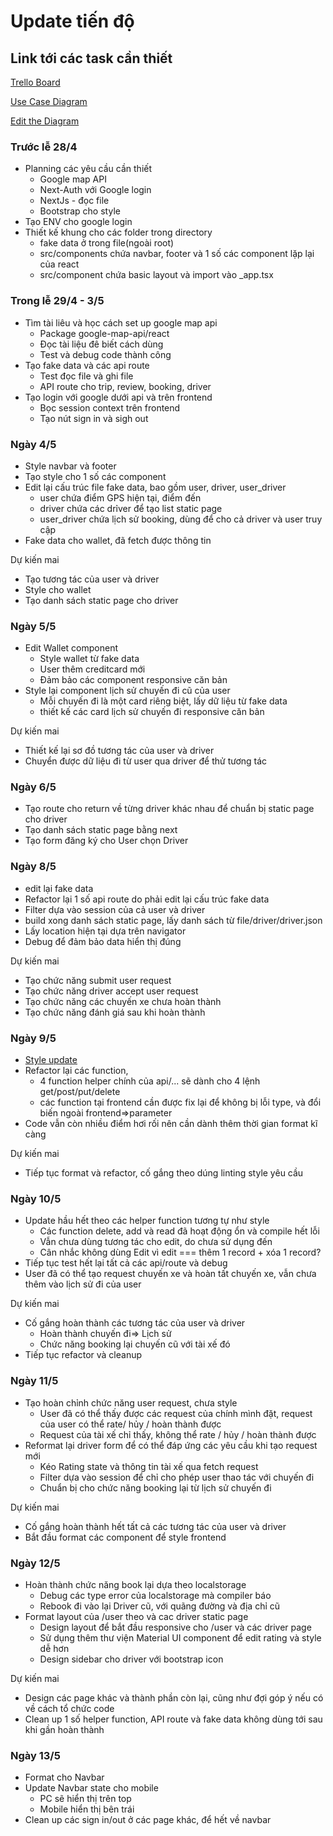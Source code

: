 # Update tiến độ
## Link tới các task cần thiết
[Trello Board](https://trello.com/b/2zewDXi9)

[Use Case Diagram](https://drive.google.com/file/d/1EBREZRCl0H9Ft1f3wodKh038tRkkflt-/view?usp=sharing)

[Edit the Diagram](https://app.diagrams.net/#G1EBREZRCl0H9Ft1f3wodKh038tRkkflt-)
 
### Trước lễ 28/4
- Planning các yêu cầu cần thiết
  - Google map API
  - Next-Auth với Google login
  - NextJs - đọc file
  - Bootstrap cho style
- Tạo ENV cho google login
- Thiết kế khung cho các folder trong directory
  - fake data ở trong file(ngoài root)
  - src/components chứa navbar, footer và 1 số các component lặp lại của react
  - src/component chứa basic layout và import vào _app.tsx
### Trong lễ 29/4 - 3/5
- Tìm tài liêu và học cách set up google map api
  - Package google-map-api/react
  - Đọc tài liệu đê biết cách dùng
  - Test và debug code thành công
- Tạo fake data và các api route
  - Test đọc file và ghi file
  - API route cho trip, review, booking, driver
- Tạo login với google dưới api và trên frontend
  - Bọc session context trên frontend
  - Tạo nút sign in và sigh out
### Ngày 4/5
- Style navbar và footer
- Tạo style cho 1 số các component
- Edit lại cấu trúc file fake data, bao gồm user, driver, user_driver
  - user chứa điểm GPS hiện tại, điểm đến
  - driver chứa các drỉver để tạo list static page
  - user_driver chứa lịch sử booking, dùng để cho cả driver và user truy cập
- Fake data cho wallet, đã fetch được thông tin
    
Dự kiến mai
- Tạo tương tác của user và driver
- Style cho wallet
- Tạo danh sách static page cho driver

### Ngày 5/5
- Edit Wallet component
  - Style wallet từ fake data
  - User thêm creditcard mới
  - Đảm bảo các component responsive căn bản
- Style lại component lịch sử chuyến đi cũ của user
  - Mỗi chuyến đi là một card riêng biệt, lấy dữ liệu từ fake data
  - thiết kế các card lịch sử chuyến đi responsive căn bản

Dự kiến mai
- Thiết kế lại sơ đồ tương tác của user và driver
- Chuyển được dữ liệu đi từ user qua driver để thử tương tác

### Ngày 6/5
- Tạo route cho return về từng driver khác nhau để chuẩn bị static page cho driver
- Tạo danh sách static page bằng next
- Tạo form đăng ký cho User chọn Driver

### Ngày 8/5
- edit lại fake data
- Refactor lại 1 số api route do phải edit lại cấu trúc fake data
- Filter dựa vào session của cả user và driver
- build xong danh sách static page, lấy danh sách từ file/driver/driver.json
- Lấy location hiện tại dựa trên navigator
- Debug để đảm bảo data hiển thị đúng

Dự kiến mai
 - Tạo chức năng submit user request
 - Tạo chức năng driver accept user request
 - Tạo chức năng các chuyến xe chưa hoàn thành
 - Tạo chức năng đánh giá sau khi hoàn thành

### Ngày 9/5
 - [Style update](https://github.com/interest-protocol/sui-interface)
 - Refactor lại các function, 
   - 4 function helper chính của api/... sẽ dành cho 4 lệnh get/post/put/delete
   - các function tại frontend cần được fix lại để không bị lỗi type, và đổi biến ngoài frontend=>parameter
 - Code vẫn còn nhiều điểm hơi rối nên cần dành thêm thời gian format kĩ càng

Dự kiến mai
 - Tiếp tục format và refactor, cố gắng theo dúng linting style yêu cầu

### Ngày 10/5
 - Update hầu hết theo các helper function tương tự như style
   - Các function delete, add và read đã hoạt động ổn và compile hết lỗi
   - Vẫn chưa dùng tương tác cho edit, do chưa sử dụng đến
   - Cân nhắc không dùng Edit vì edit === thêm 1 record + xóa 1 record?
 - Tiếp tục test hết lại tất cả các api/route và debug
 - User đã có thể tạo request chuyến xe và hoàn tất chuyến xe, vẫn chưa thêm vào lịch sử đi của user

Dự kiến mai
 - Cố gắng hoàn thành các tương tác của user và driver
   - Hoàn thành chuyến đi=> Lịch sử
   - Chức năng booking lại chuyến cũ với tài xế đó
 - Tiếp tục refactor và cleanup

### Ngày 11/5
 - Tạo hoàn chỉnh chức năng user request, chưa style
   - User đã có thể thấy được các request của chính mình đặt, request của user có thể rate/ hủy / hoàn thành được
   - Request của tài xế chỉ thấy, không thể rate / hủy / hoàn thành được
 - Reformat lại driver form để có thể đáp ứng các yêu cầu khi tạo request mới
   - Kéo Rating state và thông tin tài xế qua fetch request
   - Filter dựa vào session để chỉ cho phép user thao tác với chuyến đi
   - Chuẩn bị cho chức năng booking lại từ lịch sử chuyến đi

Dự kiến mai
 - Cố gắng hoàn thành hết tất cả các tương tác của user và driver
 - Bắt đầu format các component để style frontend

### Ngày 12/5
 - Hoàn thành chức năng book lại dựa theo localstorage
   - Debug các type error của localstorage mà compiler báo
   - Rebook đi vào lại Driver cũ, với quãng đường và địa chỉ cũ
 - Format layout của /user theo và cac driver static page
   - Design layout để bắt đầu responsive cho /user và các driver page
   - Sử dụng thêm thư viện Material UI component để edit rating và style dễ hơn
   - Design sidebar cho driver với bootstrap icon

Dự kiến mai
 - Design các page khác và thành phần còn lại, cũng như đợi góp ý nếu có về cách tổ chức code
 - Clean up 1 số helper function, API route và fake data không dùng tới sau khi gần hoàn thành 

### Ngày 13/5
 - Format cho Navbar
 - Update Navbar state cho mobile
   - PC sẽ hiển thị trên top
   - Mobile hiển thị bên trái
 - Clean up các sign in/out ở các page khác, để hết về navbar
